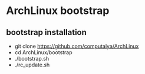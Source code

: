 # ArchLinux bootstrap

## bootstrap installation

* git clone https://github.com/computalya/ArchLinux
* cd ArchLinux/bootstrap
* ./bootstrap.sh
* ./rc_update.sh
